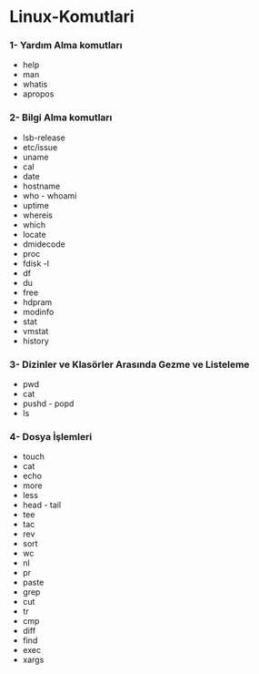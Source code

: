 # Linux-Komutlari

### 1- Yardım Alma komutları 

  * help
  * man
  * whatis
  * apropos

### 2- Bilgi Alma komutları

  * lsb-release
  * etc/issue
  * uname
  * cal
  * date
  * hostname
  * who - whoami
  * uptime
  * whereis
  * which
  * locate
  * dmidecode
  * proc
  * fdisk -l
  * df
  * du
  * free
  * hdpram
  * modinfo
  * stat
  * vmstat
  * history

### 3- Dizinler ve Klasörler Arasında Gezme ve Listeleme

  * pwd
  * cat
  * pushd - popd
  * ls

### 4- Dosya İşlemleri

  * touch
  * cat
  * echo
  * more
  * less
  * head - tail
  * tee
  * tac
  * rev
  * sort
  * wc
  * nl
  * pr
  * paste
  * grep
  * cut
  * tr
  * cmp
  * diff
  * find
  * exec
  * xargs
